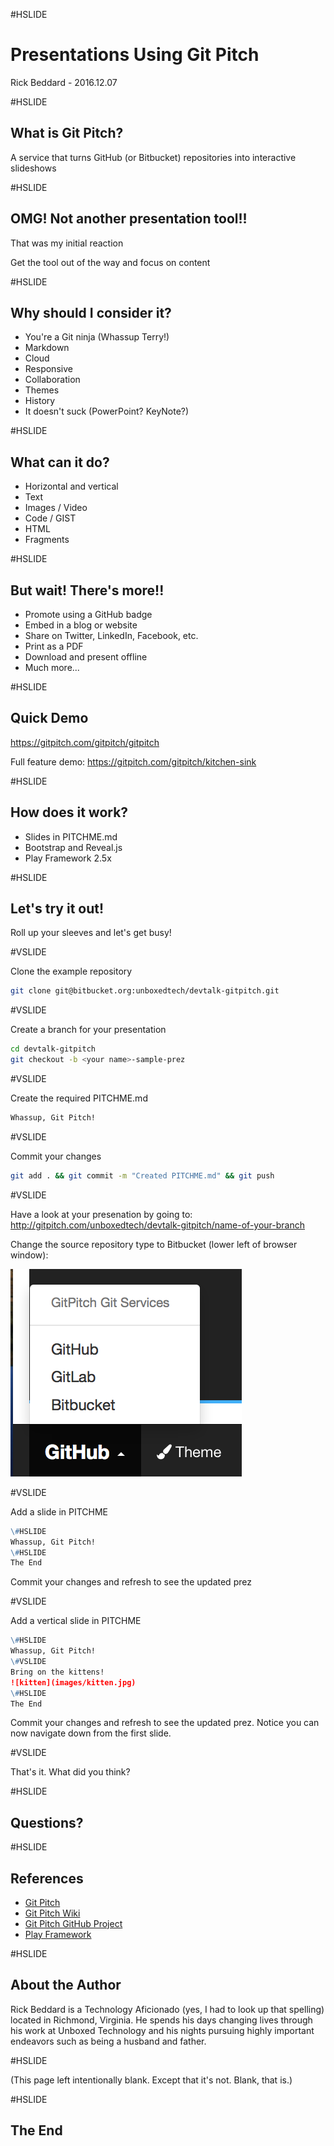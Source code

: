 #HSLIDE

# Presentations Using Git Pitch

Rick Beddard - 2016.12.07

#HSLIDE

## What is Git Pitch?

A service that turns GitHub (or Bitbucket) repositories into interactive slideshows

#HSLIDE

## OMG! Not another presentation tool!!
That was my initial reaction <!-- .element: class="fragment" -->

Get the tool out of the way and focus on content <!-- .element: class="fragment" -->

#HSLIDE

## Why should I consider it?
- You're a Git ninja (Whassup Terry!) <!-- .element: class="fragment" -->
- Markdown <!-- .element: class="fragment" -->
- Cloud <!-- .element: class="fragment" -->
- Responsive <!-- .element: class="fragment" -->
- Collaboration <!-- .element: class="fragment" -->
- Themes <!-- .element: class="fragment" -->
- History <!-- .element: class="fragment" -->
- It doesn't suck (PowerPoint? KeyNote?) <!-- .element: class="fragment" -->

#HSLIDE

## What can it do?

- Horizontal and vertical <!-- .element: class="fragment" -->
- Text <!-- .element: class="fragment" -->
- Images / Video <!-- .element: class="fragment" -->
- Code / GIST <!-- .element: class="fragment" -->
- HTML <!-- .element: class="fragment" -->
- Fragments <!-- .element: class="fragment" -->

#HSLIDE

## But wait! There's more!!

- Promote using a GitHub badge
- Embed in a blog or website
- Share on Twitter, LinkedIn, Facebook, etc.
- Print as a PDF
- Download and present offline
- Much more...

#HSLIDE

## Quick Demo
https://gitpitch.com/gitpitch/gitpitch

Full feature demo: https://gitpitch.com/gitpitch/kitchen-sink

#HSLIDE

## How does it work?

- Slides in PITCHME.md
- Bootstrap and Reveal.js
- Play Framework 2.5x

#HSLIDE

## Let's try it out!

Roll up your sleeves and let's get busy!

#VSLIDE

Clone the example repository

```bash
git clone git@bitbucket.org:unboxedtech/devtalk-gitpitch.git
```

#VSLIDE

Create a branch for your presentation

```bash
cd devtalk-gitpitch
git checkout -b <your name>-sample-prez
```

#VSLIDE

Create the required PITCHME.md

```markdown
Whassup, Git Pitch!
```

#VSLIDE

Commit your changes

```bash
git add . && git commit -m "Created PITCHME.md" && git push
```

#VSLIDE

Have a look at your presenation by going to: http://gitpitch.com/unboxedtech/devtalk-gitpitch/name-of-your-branch

Change the source repository type to Bitbucket (lower left of browser window):

![Bitbucket Selection](images/bitbucket.png)

#VSLIDE

Add a slide in PITCHME

```markdown
\#HSLIDE
Whassup, Git Pitch!
\#HSLIDE
The End
```
Commit your changes and refresh to see the updated prez

#VSLIDE

Add a vertical slide in PITCHME

```markdown
\#HSLIDE
Whassup, Git Pitch!
\#VSLIDE
Bring on the kittens!
![kitten](images/kitten.jpg)
\#HSLIDE
The End
```
Commit your changes and refresh to see the updated prez. Notice you can now navigate down from the first slide.

#VSLIDE

That's it. What did you think?

#HSLIDE

## Questions?

#HSLIDE

## References

- [Git Pitch](http://www.gitpitch.com)
- [Git Pitch Wiki](https://github.com/gitpitch/gitpitch/wiki)
- [Git Pitch GitHub Project](https://github.com/gitpitch/gitpitch)
- [Play Framework](https://playframework.com/)

#HSLIDE

## About the Author

Rick Beddard is a Technology Aficionado (yes, I had to look up that spelling) located in Richmond, Virginia. He spends his days changing lives through his work at Unboxed Technology and his nights pursuing highly important endeavors such as being a husband and father.

#HSLIDE

(This page left intentionally blank. Except that it's not. Blank, that is.)

#HSLIDE

## The End
